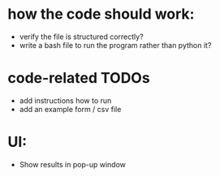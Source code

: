 # how the code should work:

- verify the file is structured correctly?
- write a bash file to run the program rather than python it?

# code-related TODOs
- add instructions how to run
- add an example form / csv file


# UI:
- Show results in pop-up window